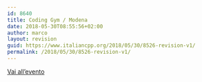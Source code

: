 ```yaml
---
id: 8640
title: Coding Gym / Modena
date: 2018-05-30T08:55:56+02:00
author: marco
layout: revision
guid: https://www.italiancpp.org/2018/05/30/8526-revision-v1/
permalink: /2018/05/30/8526-revision-v1/
---
```

[Vai all&#8217;evento](http://modena.coding-gym.org)